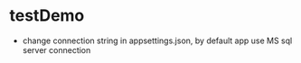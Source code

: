 # testDemo
* change connection string in appsettings.json, by default app use MS sql server connection

